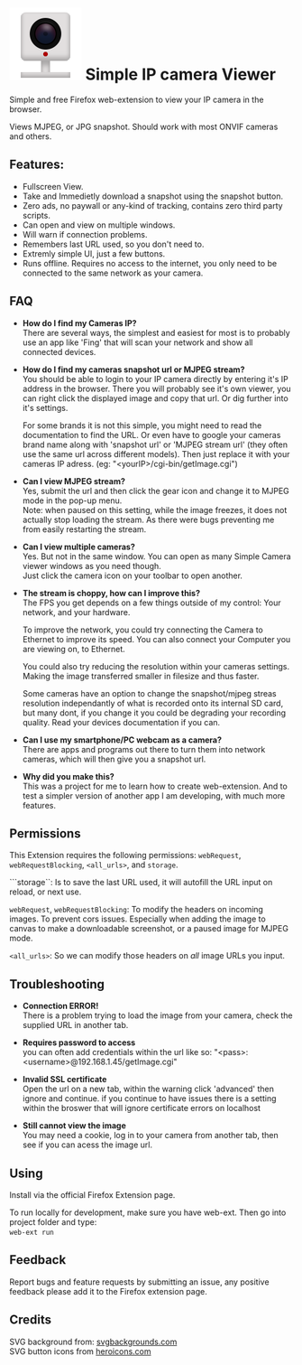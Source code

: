 
# ![IP Camera](./icons/iconSVG.svg) Simple IP camera Viewer  
Simple and free Firefox web-extension to view your IP camera in the browser. 

Views MJPEG, or JPG snapshot. Should work with most ONVIF cameras and others. 

## Features:

- Fullscreen View.
- Take and Immedietly download a snapshot using the snapshot button.
- Zero ads, no paywall or any-kind of tracking, contains zero third party scripts.
- Can open and view on multiple windows.
- Will warn if connection problems.
- Remembers last URL used, so you don't need to.
- Extremly simple UI, just a few buttons.  
- Runs offline. Requires no access to the internet, you only need to be connected to the same network as your camera.  

## FAQ

- **How do I find my Cameras IP?**  
  There are several ways, the simplest and easiest for most is to probably use an app like 'Fing' that will scan your network and show all connected devices.
  
- **How do I find my cameras snapshot url or MJPEG stream?**  
  You should be able to login to your IP camera directly by entering it's IP address in the browser. There you will probably see it's own viewer, you can right click the displayed image and copy that url. Or dig further into it's settings.   
  
  For some brands it is not this simple, you might need to read the documentation to find the URL. Or even have to google your cameras brand name along with 'snapshot url' or 'MJPEG stream url' (they often use the same url across different models). Then just replace it with your cameras IP adress. (eg: "\<yourIP\>/cgi-bin/getImage.cgi")  
  
- **Can I view MJPEG stream?**  
  Yes, submit the url and then click the gear icon and change it to MJPEG mode in the pop-up menu.   
  Note: when paused on this setting, while the image freezes, it does not actually stop loading the stream. As there were bugs preventing me from easily restarting the stream.  

- **Can I view multiple cameras?**  
  Yes. But not in the same window. You can open as many Simple Camera viewer windows as you need though.  
  Just click the camera icon on your toolbar to open another.

- **The stream is choppy, how can I improve this?**  
  The FPS you get depends on a few things outside of my control: Your network, and your hardware.  

  To improve the network, you could try connecting the Camera to Ethernet to improve its speed. You can also connect your Computer you are viewing on, to Ethernet.  

  You could also try reducing the resolution within your cameras settings. Making the image transferred smaller in filesize and thus faster.  
    
  Some cameras have an option to change the snapshot/mjpeg streas resolution independantly of what is recorded onto its internal SD card, but many dont, if you change it you could be degrading your recording quality. Read your devices documentation if you can.

- **Can I use my smartphone/PC webcam as a camera?**  
  There are apps and programs out there to turn them into network cameras, which will then give you a snapshot url. 
  
- **Why did you make this?**  
  This was a project for me to learn how to create web-extension. And to test a simpler version of another app I am developing, with much more features. 

## Permissions
This Extension requires the following permissions: ```webRequest```, ```webRequestBlocking```, ```<all_urls>```, and ```storage```.    
    
```storage``: Is to save the last URL used, it will autofill the URL input on reload, or next use.
  
```webRequest```, ```webRequestBlocking```:  To modify the headers on incoming images. To prevent cors issues. Especially when adding the image to canvas to make a downloadable screenshot, or a paused image for MJPEG mode.  
  
```<all_urls>```: So we can modify those headers on *all* image URLs you input.  
  
## Troubleshooting

- **Connection ERROR!**  
  There is a problem trying to load the image from your camera, check the supplied URL in another tab.
  
- **Requires password to access**  
  you can often add credentials within the url like so: "\<pass\>:\<username\>@192.168.1.45/getImage.cgi"

- **Invalid SSL certificate**  
  Open the url on a new tab, within the warning click 'advanced' then ignore and continue.
  if you continue to have issues there is a setting within the broswer that will ignore certificate errors on localhost

- **Still cannot view the image**  
  You may need a cookie, log in to your camera from another tab, then see if you can acess the image url.


## Using
Install via the official Firefox Extension page.  
  
To run locally for development, make sure you have web-ext. Then go into project folder and type:  
```web-ext run```  
  
## Feedback    
Report bugs and feature requests by submitting an issue, any positive feedback please add it to the Firefox extension page.

## Credits  
SVG background from: [svgbackgrounds.com](https://svgbackgrounds.com)    
SVG button icons from [heroicons.com](https://heroicons.com)